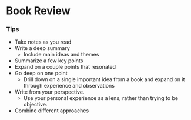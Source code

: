 # Book Review

### Tips
- Take notes as you read
- Write a deep summary
	- Include main ideas and themes
- Summarize a few key points
- Expand on a couple points that resonated
- Go deep on one point
	- Drill down on a single important idea from a book and expand on it through experience and observations
- Write from your perspective.
	- Use your personal experience as a lens, rather than trying to be objective.
- Combine different approaches

